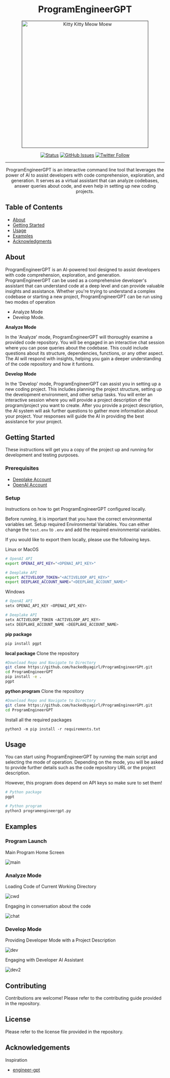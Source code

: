 <h1 align="center">ProgramEngineerGPT</h1>

<p align="center">
  <a href="" rel="noopener">
 <img width=400px height=400px src="https://github.com/hackedbyagirl/ProgramEngineerGPT/blob/main/imgs/kat.png" alt="Kitty Kitty Meow Moew"></a>
</p>

<div align="center">

  [![Status](https://img.shields.io/badge/status-active-green)](https://github.com/hackedbyagirl/ProgramEngineerGPT) 
  [![GitHub Issues](https://img.shields.io/github/issues/hackedbyagirl/ProgramEngineerGPT)](https://github.com/hackedbyagirl/ProgramEngineerGPT/issues)
  [![Twitter Follow](https://img.shields.io/twitter/follow/hackedbyagirl?style=social)](https://twitter.com/hackedbyagirl)

</div>

---

<p align="center">ProgramEngineerGPT is an interactive command line tool that leverages the power of AI to assist developers with code comprehension, exploration, and generation. It serves as a virtual assistant that can analyze codebases, answer queries about code, and even help in setting up new coding projects.
    <br> 
</p>

## Table of Contents
- [About](#about)
- [Getting Started](#getting_started)
- [Usage](#usage)
- [Examples](#examples)
- [Acknowledgments](#acknowledgement)

## About <a name = "about"></a>
ProgramEngineerGPT is an AI-powered tool designed to assist developers with code comprehension, exploration, and generation. ProgramEngineerGPT can be used as a comprehensive developer's assistant that can understand code at a deep level and can provide valuable insights and assistance. Whether you're trying to understand a complex codebase or starting a new project, ProgramEngineerGPT can be run using two modes of operation
- Analyze Mode
- Develop Mode.

**Analyze Mode**

In the 'Analyze' mode, ProgramEngineerGPT will thoroughly examine a provided code repository. You will be engaged in an interactive chat session where you can pose queries about the codebase. This could include questions about its structure, dependencies, functions, or any other aspect. The AI will respond with insights, helping you gain a deeper understanding of the code repository and how it funtions.

**Develop Mode**

In the 'Develop' mode, ProgramEngineerGPT can assist you in setting up a new coding project. This includes planning the project structure, setting up the development environment, and other setup tasks. You will enter an interactive session where you will provide a project description of the program/project you want to create. After you provide a project description, the AI system will ask further questions to gather more information about your project. Your responses will guide the AI in providing the best assistance for your project.

## Getting Started <a name = "getting_started"></a>
These instructions will get you a copy of the project up and running for development and testing purposes.

### Prerequisites
- [Deeplake Account](https://app.activeloop.ai/register/)
- [OpenAI Account](https://openai.com/)

### Setup
Instructions on how to get ProgramEngineerGPT configured locally.

Before running, it is important that you have the correct environmental variables set. 
Setup required Environmental Variables. You can either change the `test.env` to `.env` and add the required environmental variables.

If you would like to export them locally, please use the following keys.

Linux or MacOS
```bash
# OpenAI API
export OPENAI_API_KEY="<OPENAI_API_KEY>"

# Deeplake API
export ACTIVELOOP_TOKEN="<ACTIVELOOP_API_KEY>"
export DEEPLAKE_ACCOUNT_NAME="<DEEPLAKE_ACCOUNT_NAME>"
```
Windows

```bash 
# OpenAI API
setx OPENAI_API_KEY <OPENAI_API_KEY>

# Deeplake API
setx ACTIVELOOP_TOKEN <ACTIVELOOP_API_KEY>
setx DEEPLAKE_ACCOUNT_NAME <DEEPLAKE_ACCOUNT_NAME>
```

**pip package**
```bash
pip install pgpt
```

**local package**
Clone the repository
```bash
#Download Repo and Navigate to Directory
git clone https://github.com/hackedbyagirl/ProgramEngineerGPt.git
cd ProgramEngineerGPT
pip install -e .
pgpt
```

**python program**
Clone the repository
```bash
#Download Repo and Navigate to Directory
git clone https://github.com/hackedbyagirl/ProgramEngineerGPt.git
cd ProgramEngineerGPT
```
Install all the required packages
```
python3 -m pip install -r requirements.txt
```


## Usage <a name="usage"></a>
You can start using ProgramEngineerGPT by running the main script and selecting the mode of operation. Depending on the mode, you will be asked to provide further details such as the code repository URL or the project description.

However, this program does depend on API keys so make sure to set them!

```bash
# Python package
pgpt

# Python program
python3 programengineergpt.py 
```

## Examples <a name="examples"></a>
### Program Launch
Main Program Home Screen

![main](https://github.com/hackedbyagirl/ProgramEngineerGPT/blob/main/imgs/pgpt.jpg)

### Analyze Mode
Loading Code of Current Working Directory

![cwd](https://github.com/hackedbyagirl/ProgramEngineerGPT/blob/main/imgs/cwd.jpg)

Engaging in conversation about the code

![chat](https://github.com/hackedbyagirl/ProgramEngineerGPT/blob/main/imgs/chat.jpg)

### Develop Mode
Providing Developer Mode with a Project Description

![dev](https://github.com/hackedbyagirl/ProgramEngineerGPT/blob/main/imgs/dev-launch.jpg)

Engaging with Developer AI Assistant

![dev2](https://github.com/hackedbyagirl/ProgramEngineerGPT/blob/main/imgs/dev-gen.jpg)

## Contributing

Contributions are welcome! Please refer to the contributing guide provided in the repository.

## License

Please refer to the license file provided in the repository.

## Acknowledgements <a name = "acknowledgement"></a>
Inspiration
- [engineer-gpt](https://github.com/AntonOsika/gpt-engineer)